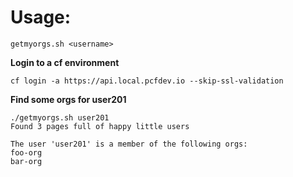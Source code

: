 # Usage:

```getmyorgs.sh <username>```

**Login to a cf environment**

```cf login -a https://api.local.pcfdev.io --skip-ssl-validation```

**Find some orgs for user201**

```
./getmyorgs.sh user201
Found 3 pages full of happy little users

The user 'user201' is a member of the following orgs:
foo-org
bar-org
```
